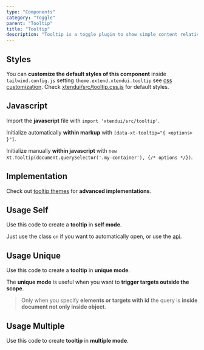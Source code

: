 ```yaml
---
type: "Components"
category: "Toggle"
parent: "Tooltip"
title: "Tooltip"
description: "Tooltip is a toggle plugin to show simple content relative to an element node and positioned relative to it."
---
```


## Styles

You can **customize the default styles of this component** inside `tailwind.config.js` setting `theme.extend.xtendui.tooltip` see [css customization](/components/global/preset#customization). Check [xtendui/src/tooltip.css.js](https://github.com/xtendui/xtendui/blob/beta/src/tooltip.css.js) for default styles.

## Javascript

Import the **javascript** file with `import 'xtendui/src/tooltip'`.

Initialize automatically **within markup** with `[data-xt-tooltip="{ <options> }"]`.

Initialize manually **within javascript** with `new Xt.Tooltip(document.querySelector('.my-container'), {/* options */})`.

## Implementation

Check out [tooltip themes](/themes/tooltip) for **advanced implementations**.

<demo>
  <div class="gatsby_demo_item" data-iframe="demos/themes/animation/collapse-animation-v1">
  </div>
</demo>

## Usage Self

Use this code to create a **tooltip** in **self mode**.

Just use the class `on` if you want to automatically open, or use the [api](/components/tooltip/api).

<demo>
  <demoinline src="demos/components/tooltip/usage-self">
  </demoinline>
</demo>

## Usage Unique

Use this code to create a **tooltip** in **unique mode**.

The **unique mode** is useful when you want to **trigger targets outside the scope**.

> Only when you specify **elements or targets with id** the query is **inside document not only inside object**.

<demo>
  <demoinline src="demos/components/tooltip/usage-unique">
  </demoinline>
</demo>

## Usage Multiple

Use this code to create **tooltip** in **multiple mode**.

<demo>
  <demoinline src="demos/components/tooltip/usage-multiple">
  </demoinline>
</demo>
